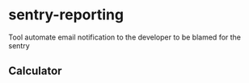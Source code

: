 # sentry-reporting
Tool automate email notification to the developer to be blamed for the sentry
## Calculator
